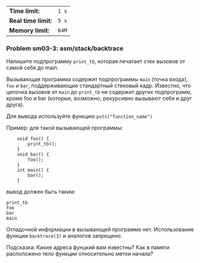 |                      |       |
|----------------------|-------|
| **Time limit:**      | `1 s` |
| **Real time limit:** | `5 s` |
| **Memory limit:**    | `64M` |


### Problem sm03-3: asm/stack/backtrace

Напишите подпрограмму `print_tb`, которая печатает стек вызовов от самой себя до main.

Вызывающая программа содержит подпрограммы `main` (точка входа), `foo` и `bar`, поддерживающие
стандартный стековый кадр. Известно, что цепочка вызовов от `main` до `print_tb` не содержит других
подпрограмм, кроме foo и bar (которые, возможно, рекурсивно вызывают себя и друг друга).

Для вывода используйте функцию `puts("function_name")`

Пример: для такой вызывающей программы:

    
    
        void foo() {
            print_tb();
        }
        void bar() {
            foo();
        }
        int main() {
            bar();
        }
    

вывод должен быть таким:

    
    
    print_tb
    foo
    bar
    main
    

Отладочной информации в вызывающей программе нет. Использование функции `backtrace(3)` и аналогов
запрещено.

Подсказка: Какие адреса фунцкий вам известны? Как в памяти расположено тело функции относительно
метки начала?


